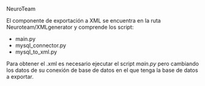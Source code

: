 NeuroTeam


El componente de exportación a XML se encuentra en la ruta Neuroteam/XMLgenerator y comprende los script:
- main.py
- mysql_connector.py
- mysql_to_xml.py

Para obtener el .xml es necesario ejecutar el script *main.py* pero cambiando los datos de su conexión de base de datos en el que tenga la base de datos a exportar.
